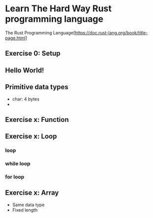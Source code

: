 # Learn The Hard Way Rust programming language
The Rust Programming Language[https://doc.rust-lang.org/book/title-page.html]

## Exercise 0: Setup

## Hello World!

## Primitive data types
- char: 4 bytes
- 

## Exercise x: Function

## Exercise x: Loop

### loop

### while loop

### for loop


## Exercise x: Array
- Same data type
- Fixed length



